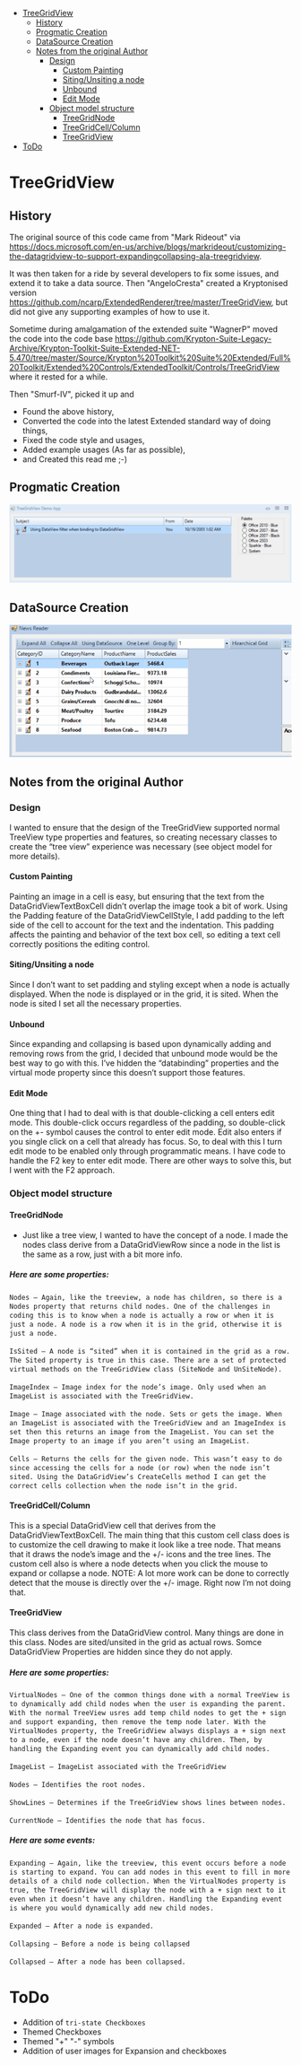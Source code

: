 ﻿<!-- Start Document Outline -->

* [TreeGridView](#treegridview)
	* [History](#history)
	* [Progmatic Creation](#progmatic-creation)
	* [DataSource Creation](#datasource-creation)
	* [Notes from the original Author](#notes-from-the-original-author)
		* [Design](#design)
			* [Custom Painting](#custom-painting)
			* [Siting/Unsiting a node](#sitingunsiting-a-node)
			* [Unbound](#unbound)
			* [Edit Mode](#edit-mode)
		* [Object model structure](#object-model-structure)
			* [TreeGridNode](#treegridnode)
			* [TreeGridCell/Column](#treegridcellcolumn)
			* [TreeGridView](#treegridview-1)
* [ToDo](#todo)

<!-- End Document Outline -->

# TreeGridView
## History
The original source of this code came from "Mark Rideout" via https://docs.microsoft.com/en-us/archive/blogs/markrideout/customizing-the-datagridview-to-support-expandingcollapsing-ala-treegridview.

It was then taken for a ride by several developers to fix some issues, and extend it to take a data source. Then "AngeloCresta" created a Kryptonised version https://github.com/ncarp/ExtendedRenderer/tree/master/TreeGridView, but did not give any supporting examples of how to use it.

Sometime during amalgamation of the extended suite "WagnerP" moved the code into the code base https://github.com/Krypton-Suite-Legacy-Archive/Krypton-Toolkit-Suite-Extended-NET-5.470/tree/master/Source/Krypton%20Toolkit%20Suite%20Extended/Full%20Toolkit/Extended%20Controls/ExtendedToolkit/Controls/TreeGridView where it rested for a while.

Then "Smurf-IV", picked it up and 
- Found the above history, 
- Converted the code into the latest Extended standard way of doing things, 
- Fixed the code style and usages, 
- Added example usages (As far as possible), 
- and Created this read me ;-)

## Progmatic Creation
![](https://github.com/Krypton-Suite/Documentation/blob/main/Assets/Extended-Toolkit/TreeGidViewTheming.gif?raw=true)

## DataSource Creation
![](https://github.com/Krypton-Suite/Documentation/blob/main/Assets/Extended-Toolkit/TreeGridViewDataSource.gif?raw=true)

## Notes from the original Author
### Design
I wanted to ensure that the design of the TreeGridView supported normal TreeView type properties and features, so creating necessary classes to create the “tree view” experience was necessary (see object model for more details).

#### Custom Painting
Painting an image in a cell is easy, but ensuring that the text from the DataGridViewTextBoxCell didn’t overlap the image took a bit of work. Using the Padding feature of the DataGridViewCellStyle, I add padding to the left side of the cell to account for the text and the indentation. This padding affects the painting and behavior of the text box cell, so editing a text cell correctly positions the editing control.

#### Siting/Unsiting a node
Since I don’t want to set padding and styling except when a node is actually displayed. When the node is displayed or in the grid, it is sited. When the node is sited I set all the necessary properties.

#### Unbound
Since expanding and collapsing is based upon dynamically adding and removing rows from the grid, I decided that unbound mode would be the best way to go with this. I’ve hidden the “databinding” properties and the virtual mode property since this doesn’t support those features.

#### Edit Mode
One thing that I had to deal with is that double-clicking a cell enters edit mode. This double-click occurs regardless of the padding, so double-click on the +\- symbol causes the control to enter edit mode. Edit also enters if you single click on a cell that already has focus. So, to deal with this I turn edit mode to be enabled only through programmatic means. I have code to handle the F2 key to enter edit mode. There are other ways to solve this, but I went with the F2 approach.

### Object model structure

#### TreeGridNode
- Just like a tree view, I wanted to have the concept of a node. I made the nodes class derive from a DataGridViewRow since a node in the list is the same as a row, just with a bit more info.

##### Here are some properties:

    Nodes – Again, like the treeview, a node has children, so there is a Nodes property that returns child nodes. One of the challenges in coding this is to know when a node is actually a row or when it is just a node. A node is a row when it is in the grid, otherwise it is just a node.

    IsSited – A node is “sited” when it is contained in the grid as a row. The Sited property is true in this case. There are a set of protected virtual methods on the TreeGridView class (SiteNode and UnSiteNode).

    ImageIndex – Image index for the node’s image. Only used when an ImageList is associated with the TreeGridView.

    Image – Image associated with the node. Sets or gets the image. When an ImageList is associated with the TreeGridView and an ImageIndex is set then this returns an image from the ImageList. You can set the Image property to an image if you aren’t using an ImageList.

    Cells – Returns the cells for the given node. This wasn’t easy to do since accessing the cells for a node (or row) when the node isn’t sited. Using the DataGridView’s CreateCells method I can get the correct cells collection when the node isn’t in the grid.

#### TreeGridCell/Column
This is a special DataGridView cell that derives from the DataGridViewTextBoxCell. The main thing that this custom cell class does is to customize the cell drawing to make it look like a tree node. That means that it draws the node’s image and the +/- icons and the tree lines. The custom cell also is where a node detects when you click the mouse to expand or collapse a node. NOTE: A lot more work can be done to correctly detect that the mouse is directly over the +/- image. Right now I’m not doing that.

#### TreeGridView 
This class derives from the DataGridView control. Many things are done in this class. Nodes are sited/unsited in the grid as actual rows. Somce DataGridView Properties are hidden since they do not apply.

##### Here are some properties:

    VirtualNodes – One of the common things done with a normal TreeView is to dynamically add child nodes when the user is expanding the parent. With the normal TreeView usres add temp child nodes to get the + sign and support expanding, then remove the temp node later. With the VirtualNodes property, the TreeGridView always displays a + sign next to a node, even if the node doesn’t have any children. Then, by handling the Expanding event you can dynamically add child nodes.

    ImageList – ImageList associated with the TreeGridView

    Nodes – Identifies the root nodes.

    ShowLines – Determines if the TreeGridView shows lines between nodes.

    CurrentNode – Identifies the node that has focus.

##### Here are some events:

    Expanding – Again, like the treeview, this event occurs before a node is starting to expand. You can add nodes in this event to fill in more details of a child node collection. When the VirtualNodes property is true, the TreeGridView will display the node with a + sign next to it even when it doesn’t have any children. Handling the Expanding event is where you would dynamically add new child nodes.

    Expanded – After a node is expanded.

    Collapsing – Before a node is being collapsed

    Collapsed – After a node has been collapsed.


# ToDo
- Addition of `tri-state Checkboxes`
- Themed Checkboxes
- Themed "+" "-" symbols
- Addition of user images for Expansion and checkboxes
